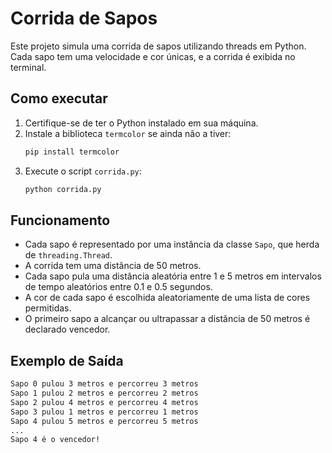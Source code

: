 # Corrida de Sapos

Este projeto simula uma corrida de sapos utilizando threads em Python. Cada sapo tem uma velocidade e cor únicas, e a corrida é exibida no terminal.

## Como executar

1. Certifique-se de ter o Python instalado em sua máquina.
2. Instale a biblioteca `termcolor` se ainda não a tiver:
   ```sh
   pip install termcolor
   ```
3. Execute o script `corrida.py`:
   ```sh
   python corrida.py
   ```

## Funcionamento

- Cada sapo é representado por uma instância da classe `Sapo`, que herda de `threading.Thread`.
- A corrida tem uma distância de 50 metros.
- Cada sapo pula uma distância aleatória entre 1 e 5 metros em intervalos de tempo aleatórios entre 0.1 e 0.5 segundos.
- A cor de cada sapo é escolhida aleatoriamente de uma lista de cores permitidas.
- O primeiro sapo a alcançar ou ultrapassar a distância de 50 metros é declarado vencedor.

## Exemplo de Saída

```sh
Sapo 0 pulou 3 metros e percorreu 3 metros
Sapo 1 pulou 2 metros e percorreu 2 metros
Sapo 2 pulou 4 metros e percorreu 4 metros
Sapo 3 pulou 1 metros e percorreu 1 metros
Sapo 4 pulou 5 metros e percorreu 5 metros
...
Sapo 4 é o vencedor!
```
